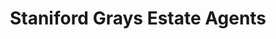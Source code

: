 ---
title: "Staniford Grays Estate Agents"
url: /beverley/staniford-grays-estate-agents/
shop: estate agent
---
